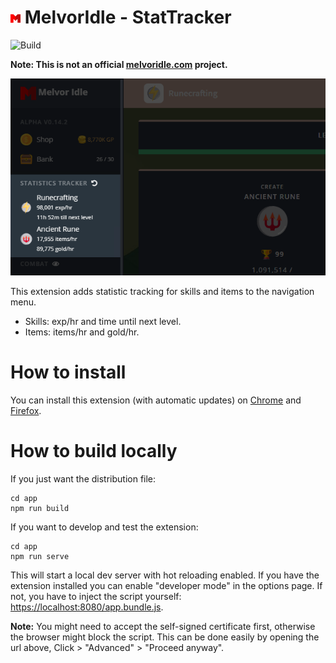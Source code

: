 # ![Icon](/extension/src/icon16.png) MelvorIdle - StatTracker

![Build](https://github.com/TechGuard/melvoridle-stat-tracker/workflows/Build/badge.svg?event=push)

**Note: This is not an official [melvoridle.com](https://melvoridle.com/) project.**

![Screenshot](/extension/screenshot1.png)

This extension adds statistic tracking for skills and items to the navigation menu.

* Skills: exp/hr and time until next level.
* Items: items/hr and gold/hr.

# How to install

You can install this extension (with automatic updates) on [Chrome](https://chrome.google.com/webstore/detail/melvoridle-stattracker/ejhffeagphghbmdaakobmfpobjijaogg) and [Firefox](https://addons.mozilla.org/en-US/firefox/addon/melvoridle-stattracker/).

# How to build locally

If you just want the distribution file:

```
cd app
npm run build
```

If you want to develop and test the extension:

```
cd app
npm run serve
```

This will start a local dev server with hot reloading enabled. If you have the extension installed you can enable "developer mode" in the options page. If not, you have to inject the script yourself: [https://localhost:8080/app.bundle.js](https://localhost:8080/app.bundle.js).

**Note:** You might need to accept the self-signed certificate first, otherwise the browser might block the script. This can be done easily by opening the url above, Click > "Advanced" > "Proceed anyway".